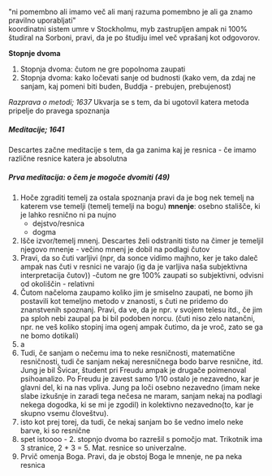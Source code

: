 "ni pomembno ali imamo več ali manj razuma pomembno je ali ga znamo pravilno uporabljati"  
koordinatni sistem
umre v Stockholmu, myb zastrupljen ampak ni 100%
študiral na Sorboni, pravi, da je po študiju imel več vprašanj kot odgovorov.


**Stopnje dvoma**
1. Stopnja dvoma:  čutom ne gre popolnoma zaupati
2. Stopnja dvoma: kako ločevati sanje od budnosti (kako vem, da zdaj ne sanjam, kaj pomeni biti buden, Buddja - prebujen, prebujenost)


*Razprava o metodi; 1637*
Ukvarja se s tem, da bi ugotovil katera metoda pripelje do pravega spoznanja
##### Meditacije; 1641

Descartes začne meditacije s tem, da ga zanima kaj je resnica - če imamo različne resnice katera je absolutna

##### Prva meditacija: o čem je mogoče dvomiti (49)
1. Hoče zgraditi temelj za ostala spoznanja
	pravi da je bog nek temelj na katerem vse temelji (temelj temelji na bogu)
**mnenje**: osebno stališče, ki je lahko resnično ni pa nujno
	- dejstvo/resnica
	- dogma
2. Išče izvor/temelj mnenj. Descartes želi odstraniti tisto na čimer je temeljil njegovo mnenje - večino mnenj je dobil na podlagi čutov
3. Pravi, da so čuti varljivi (npr, da sonce vidimo majhno, ker je tako daleč ampak nas čuti v resnici ne varajo (ig da je varljiva naša subjektivna interpretacija čutov)) 
	-čutom ne gre 100% zaupati
	so subjektivni, odvisni od okoliščin - relativni
4. Čutom načeloma zaupamo koliko jim je smiselno zaupati, ne bomo jih postavili kot temeljno metodo v znanosti, s čuti ne pridemo do znanstvenih spoznanj. Pravi, da ve, da je npr. v svojem telesu itd., če jim pa sploh nebi zaupal pa bi bil podoben norcu. (čuti niso zelo natančni, npr. ne veš koliko stopinj ima ogenj ampak čutimo, da je vroč, zato se ga ne bomo dotikali)
5. a
6. Tudi, če sanjam o nečemu ima to neke resničnosti, matematične resničnosti, tudi če sanjam nekaj neresničnega bodo barve resnične, itd. 
		Jung je bil Švicar, študent pri Freudu ampak je drugače poimenoval psihoanalizo. Po Freudu je zavest samo 1/10 ostalo je nezavedno, kar je glavni del, ki na nas vpliva. Jung pa loči osebno nezavedno (imam neke slabe izkušnje in zaradi tega nečesa ne maram, sanjam nekaj na podlagi nekega dogodka, ki se mi je zgodil) in kolektivno nezavedno(to, kar je skupno vsemu človeštvu).
7. isto kot prej torej, da tudi, če nekaj sanjam bo še vedno imelo neke barve, ki so resnične
8. spet istoooo - 2. stopnjo dvoma bo razrešil s pomočjo mat. Trikotnik ima 3 stranice, 2 + 3 = 5. Mat. resnice so univerzalne.
9. Prvič omenja Boga. Pravi, da je obstoj Boga le mnenje, ne pa neka resnica

